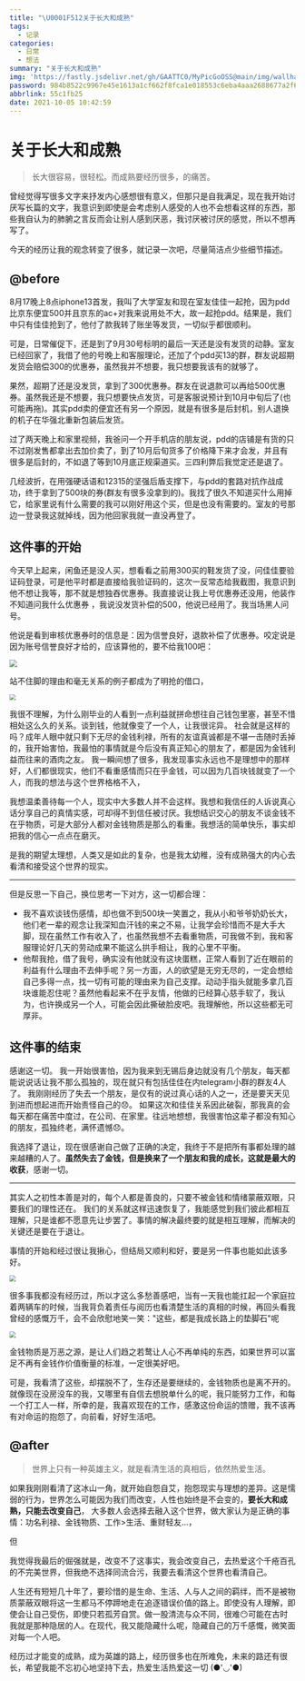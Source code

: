 ```yaml
---
title: "\U0001F512关于长大和成熟"
tags:
  - 记录
categories:
  - 日常
  - 想法
summary: "关于长大和成熟"
img: 'https://fastly.jsdelivr.net/gh/GAATTC0/MyPicGoOSS@main/img/wallhaven-4gjrml.jpg'
password: 984b8522c9967e45e1613a1cf662f8fca1e018553c6eba4aaa2688677a2f645c
abbrlink: 55c1fb25
date: 2021-10-05 10:42:59
---
```


# 关于长大和成熟

> 长大很容易，很轻松。而成熟要经历很多，的痛苦。

曾经觉得写很多文字来抒发内心感想很有意义，但那只是自我满足，现在我开始讨厌写长篇的文字，我意识到即使是会考虑别人感受的人也不会想看这样的东西，那些我自认为的肺腑之言反而会让别人感到厌恶，我讨厌被讨厌的感觉，所以不想再写了。

今天的经历让我的观念转变了很多，就记录一次吧，尽量简洁点少些细节描述。

## @before

8月17晚上8点iphone13首发，我叫了大学室友和现在室友佳佳一起抢，因为pdd比京东便宜500并且京东的ac+对我来说用处不大，故一起抢pdd。结果是，我们中只有佳佳抢到了，他付了款我转了账坐等发货，一切似乎都很顺利。

可是，日常催促下，还是到了9月30号标明的最后一天还是没有发货的动静。室友已经回家了，我借了他的号晚上和客服理论，还加了个pdd买13的群，群友说超期发货会赔偿300的优惠券，虽然我并不想要，我只想要我该有的就够了。

果然，超期了还是没发货，拿到了300优惠券。群友在说退款可以再给500优惠券。虽然我还是不想要，我只想要快点发货，可是客服说预计到10月中旬后了(也可能再拖)。其实pdd卖的便宜还有另一个原因，就是有很多是后封机，别人退换的机子在华强北重新包装后发货。

过了两天晚上和家里视频，我爸问一个开手机店的朋友说，pdd的店铺是有货的只不过刚发售都拿出去加价卖了，到了10月后旬货多了价格降下来才会发，并且有很多是后封的，不如退了等到10月底正规渠道买。三四利弊后我觉定还是退了。

几经波折，在用强硬话语和12315的坚强后盾支撑下，与pdd的套路对抗作战成功，终于拿到了500块的券(群友有很多没拿到的)。我找了很久不知道买什么用掉它，给家里说有什么需要的我可以刚好用这个买，但是也没有需要的。室友的号那边一登录我这就掉线，因为他回家我就一直没再登了。

## 这件事的开始

今天早上起来，闲鱼还是没人买，想看看之前用300买的鞋发货了没，问佳佳要验证码登录，可是他平时都是直接给我验证码的，这次一反常态给我截图，我意识到他不想让我等，那不就是想独吞优惠券。我直接说让我上号优惠券还没用，他装作不知道问我什么优惠券 ，我说没发货补偿的500，他说已经用了。我当场黑人问号。

他说是看到审核优惠券时的信息是：因为信誉良好，退款补偿了优惠券。咬定说是因为账号信誉良好才给的，应该算他的，要不给我100吧：

<img src="https://fastly.jsdelivr.net/gh/GAATTC0/MyPicGoOSS@main/img/image-20211005121222518.png" style="zoom:80%;" /><img src="https://fastly.jsdelivr.net/gh/GAATTC0/MyPicGoOSS@main/img/yishiyuse.jpg" style="zoom:10%;" />

站不住脚的理由和毫无关系的例子都成为了明抢的借口，

<img src="https://fastly.jsdelivr.net/gh/GAATTC0/MyPicGoOSS@main/img/image-20211005121646753.png" style="zoom:67%;" />

我很不理解，为什么刚毕业的人看到一点利益就拼命想往自己钱包里塞，甚至不惜相处这么久的关系。谈到钱，他就像变了一个人，让我很诧异。
社会就是这样的吗？成年人眼中就只剩下无尽的金钱利禄，所有的友谊真诚都是不堪一击随时丢掉的，我开始害怕，我最怕的事情就是今后没有真正知心的朋友了，都是因为金钱利益而往来的酒肉之友。
我一瞬间想了很多，我发现事实永远也不是理想中的那样好，人们都很现实，他们不看重感情而只在乎金钱，可以因为几百块钱就变了一个人，而我的想法与这个世界格格不入，

我想温柔善待每一个人，现实中大多数人并不会这样。我想和我信任的人诉说真心话分享自己的真情实感，可却得不到信任被讨厌。我想结识交心的朋友不谈金钱不在乎物质，可是大部分人都对金钱物质是那么的看重。我想活的简单快乐，事实却把我的信心一点点在磨灭。

是我的期望太理想，人类又是如此的复杂，也是我太幼稚，没有成熟强大的内心去看清和接受这个世界的现实。

<hr>

但是反思一下自己，换位思考一下对方，这一切都合理：

- 我不喜欢谈钱伤感情，却也做不到500块一笑置之，我从小和爷爷奶奶长大，他们老一辈的观念让我深知血汗钱的来之不易，让我学会珍惜而不是大手大脚，现在虽然工作有收入了，也虽然我想不去看重物质，可我做不到，我和客服理论好几天的劳动成果不能这么拱手相让，我的心里不平衡。
- 他帮我抢，借了我号，确实没有他就没有这块蛋糕，正常人看到了近在眼前的利益有什么理由不去伸手呢？另一方面，人的欲望是无穷无尽的，一定会想给自己多得一点，找一切有可能的理由来为自己支撑。动动手指头就能多拿几百块谁能忍住呢？虽然他看起来不在乎友情，他做的已经算心慈手软了，我认为，也许换成另一个人，可能会因此撕破脸皮吧。我理解他，所以这些都无可厚非。

## 这件事的结束

感谢这一切。
我一开始很害怕，因为我来到无锡后身边就没有几个朋友，每天都能说说话让我不那么孤独的，现在就只有包括佳佳在内telegram小群的群友4人了。
我刚刚经历了失去一个朋友，是仅有的说过真心话的人之一，还是要天天见到进而想起进而开始责怪自己的😞。
如果这次和佳佳关系因此破裂，那我真的会每天都在痛苦中度过，在公司、在家里。往远地想想，我很害怕这辈子都没有知心的朋友，孤独终老，满怀遗憾😞。

我选择了退让，现在很感谢自己做了正确的决定，我终于不是把所有事都处理的越来越糟的人了。**虽然失去了金钱，但是换来了一个朋友和我的成长，这就是最大的收获**，感谢一切。

<hr>

其实人之初性本善是对的，每个人都是善良的，只要不被金钱和情绪蒙蔽双眼，只要我们的理性还在。
我们的关系就这样迅速恢复了，我能感觉到我们彼此都相互理解，只是谁都不愿意先让步罢了。事情的解决最终要的就是相互理解，而解决的关键还是要在于退让。

事情的开始和经过很让我揪心，但结局又顺利和好，要是另一件事也能如此该多好。

<img src="https://fastly.jsdelivr.net/gh/GAATTC0/MyPicGoOSS@main/img/image-20211005141235983.png" style="zoom:67%;" />

很多事我都没有经历过，所以才这么多愁善感吧，当有一天我也能扛起一个家庭拉着两辆车的时候，当我背负着责任与阅历也看清楚生活的真相的时候，再回头看我曾经的感慨万千，会不会欣慰地笑一笑："这些，都是我成长路上的垫脚石"呢

<img src="https://fastly.jsdelivr.net/gh/GAATTC0/MyPicGoOSS@main/img/image-20211005141723250.png" style="zoom:67%;" />

金钱物质是万恶之源，是让人们趋之若鹜让人心不再单纯的东西，如果世界可以富足不再有金钱作价值衡量的标准，一定很美好吧。

可是，我看清了这些，却摆脱不了，生存还是要继续的，金钱物质也是离不开的。就像现在没房没车的我，又哪里有自信去想脱单什么的呢，我只能努力工作，和每一个打工人一样，所幸的是，我喜欢现在的工作，感激这份命运的馈赠，我不该再有对命运的抱怨了，向前看，好好生活吧。

## @after

> 世界上只有一种英雄主义，就是看清生活的真相后，依然热爱生活。

如果我刚刚看清了这冰山一角，就开始自怨自艾，抱怨现实与理想的差异。这是懦弱的行为，世界怎么可能因为我们而改变，人性也始终是不会变的，**要长大和成熟，只能去改变自己**，
大多数人会选择去融入这个世界，做大家认为是正确的事情：功名利禄、金钱物质、工作>生活、重财轻友...，

但

我觉得我最后的倔强就是，改变不了这事实，我会改变自己，去热爱这个千疮百孔的不完美世界，但我绝不选择同流合污，我要去看清这个世界也看清自己。

人生还有短短几十年了，要珍惜的是生命、生活、人与人之间的羁绊，而不是被物质蒙蔽双眼将这一生都马不停蹄地走在追逐错误价值的路上。即使没有人理解，即使会让自己受伤，即使只若孤芳自赏。做一股清流与众不同，很难😶可能在古时我就是那种隐居的人。在现代，我又能隐藏什么呢，隐藏自己的万千感慨，微笑面对每一个人吧。

经历过才能变的成熟，成为英雄的路上，经历很多也在所难免，未来的路还有很长，希望我能不忘初心地坚持下去，热爱生活热爱这一切
(●'◡'●)

